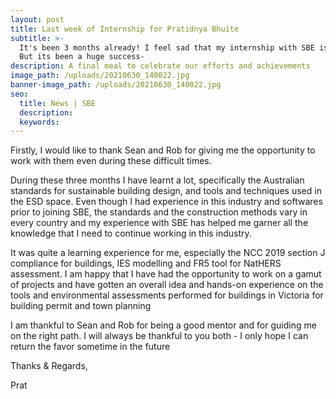 ```yaml
---
layout: post
title: Last week of Internship for Pratidnya Bhuite
subtitle: >-
  It's been 3 months already! I feel sad that my internship with SBE is now over
  But its been a huge success- 
description: A final meal to celebrate our efforts and achievements
image_path: /uploads/20210630_140022.jpg
banner-image_path: /uploads/20210630_140022.jpg
seo:
  title: News | SBE
  description:
  keywords:
---
```

Firstly, I would like to thank Sean and Rob for giving me the opportunity to work with them even during these difficult times.&nbsp;

During these three months I have learnt a lot, specifically the Australian standards for sustainable building design, and tools and techniques used in the ESD space. Even though I had experience in this industry and softwares prior to joining SBE, the standards and the construction methods vary in every country and my experience with SBE has helped me garner all the knowledge that I need to continue working in this industry.&nbsp;

It was quite a learning experience for me, especially the NCC 2019 section J compliance for buildings, IES modelling and FR5 tool for NatHERS assessment. I am happy that I have had the opportunity to work on a gamut of projects and have gotten an overall idea and hands-on experience on the tools and environmental assessments performed for buildings in Victoria for building permit and town planning&nbsp;

I am thankful to Sean and Rob for being a good mentor and for guiding me on the right path. I will always be thankful to you both - I only hope I can return the favor sometime in the future

Thanks & Regards,

Prat
